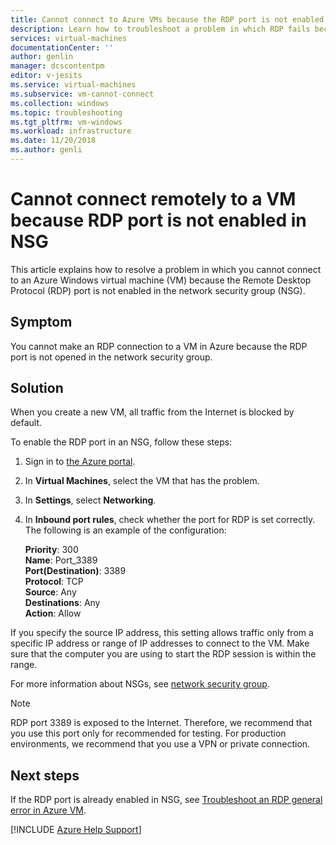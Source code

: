 ```yaml
---
title: Cannot connect to Azure VMs because the RDP port is not enabled in NSG
description: Learn how to troubleshoot a problem in which RDP fails because of the NSG configuration in the Azure portal.
services: virtual-machines
documentationCenter: ''
author: genlin
manager: dcscontentpm
editor: v-jesits
ms.service: virtual-machines
ms.subservice: vm-cannot-connect
ms.collection: windows
ms.topic: troubleshooting
ms.tgt_pltfrm: vm-windows
ms.workload: infrastructure
ms.date: 11/20/2018
ms.author: genli
---
```


# Cannot connect remotely to a VM because RDP port is not enabled in NSG

This article explains how to resolve a problem in which you cannot connect to an Azure Windows virtual machine (VM) because the Remote Desktop Protocol (RDP) port is not enabled in the network security group (NSG).

## Symptom

You cannot make an RDP connection to a VM in Azure because the RDP port is not opened in the network security group.

## Solution

When you create a new VM, all traffic from the Internet is blocked by default.

To enable the RDP port in an NSG, follow these steps:

1. Sign in to [the Azure portal](https://portal.azure.com).
2. In **Virtual Machines**, select the VM that has the problem.
3. In **Settings**, select **Networking**.
4. In **Inbound port rules**, check whether the port for RDP is set correctly. The following is an example of the configuration:

    **Priority**: 300 </br>
    **Name**: Port_3389 </br>
    **Port(Destination)**: 3389 </br>
    **Protocol**: TCP </br>
    **Source**: Any </br>
    **Destinations**: Any </br>
    **Action**: Allow </br>

If you specify the source IP address, this setting allows traffic only from a specific IP address or range of IP addresses to connect to the VM. Make sure that the computer you are using to start the RDP session is within the range.

For more information about NSGs, see [network security group](/azure/virtual-network/network-security-groups-overview).

> [!NOTE]
> RDP port 3389 is exposed to the Internet. Therefore, we recommend that you use this port only for recommended for testing. For production environments, we recommend that you use a VPN or private connection.

## Next steps

If the RDP port is already enabled in NSG, see [Troubleshoot an RDP general error in Azure VM](./troubleshoot-rdp-general-error.md).

[!INCLUDE [Azure Help Support](../../../includes/azure-help-support.md)]

